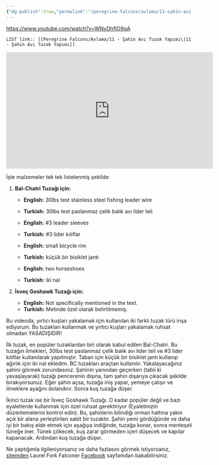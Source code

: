 ```yaml
---
{"dg-publish":true,"permalink":"/peregrine-falcons/avlama/11-sahin-avi-tuzak-yapimi/"}
---
```


https://www.youtube.com/watch?v=WNyDhfIO9qA

`LIST link:: [[Peregrine Falcons/Avlama/11 - Şahin Avı Tuzak Yapımı\|11 - Şahin Avı Tuzak Yapımı]]
`

<iframe width="560" height="315" src="https://www.youtube.com/embed/WNyDhfIO9qA?si=ansN7JJbFxb_ovTR" title="YouTube video player" frameborder="0" allow="accelerometer; autoplay; clipboard-write; encrypted-media; gyroscope; picture-in-picture; web-share" referrerpolicy="strict-origin-when-cross-origin" allowfullscreen></iframe>

İşte malzemeler tek tek listelenmiş şekilde:

1. **Bal-Chatri Tuzağı için:**
   - **English:** 30lbs test stainless steel fishing leader wire
   - **Turkish:** 30lbs test paslanmaz çelik balık avı lider teli

   - **English:** #3 leader sleeves
   - **Turkish:** #3 lider kılıflar

   - **English:** small bicycle rim
   - **Turkish:** küçük bir bisiklet jantı

   - **English:** two horseshoes
   - **Turkish:** iki nal

2. **İsveç Goshawk Tuzağı için:**
   - **English:** Not specifically mentioned in the text.
   - **Turkish:** Metinde özel olarak belirtilmemiş.


Bu videoda, yırtıcı kuşları yakalamak için kullanılan iki farklı tuzak türü inşa ediyorum. Bu tuzakları kullanmak ve yırtıcı kuşları yakalamak ruhsat olmadan YASADIŞIDIR!

İlk tuzak, en popüler tuzaklardan biri olarak kabul edilen Bal-Chatri. Bu tuzağın ilmekleri, 30lbs test paslanmaz çelik balık avı lider teli ve #3 lider kılıflar kullanılarak yapılmıştır. Taban için küçük bir bisiklet jantı kullanıp ağırlık için iki nal ekledim. BC tuzakları araçtan kullanılır. Yakalayacağınız şahini görmek zorundasınız. Şahinin yanından geçerken (tabii ki yavaşlayarak) tuzağı pencerenin dışına, tam şahin dışarıya çıkacak şekilde bırakıyorsunuz. Eğer şahin açsa, tuzağa iniş yapar, yemeye çalışır ve ilmeklere ayağını dolandırır. Sonra kuş tuzağa düşer.

İkinci tuzak ise bir İsveç Goshawk Tuzağı. O kadar popüler değil ve bazı eyaletlerde kullanmak için özel ruhsat gerektiriyor (Eyaletinizin düzenlemelerini kontrol edin). Bu, şahinlerin bilindiği orman hattına yakın açık bir alana yerleştirilen sabit bir tuzaktır. Şahin yemi gördüğünde ve daha iyi bir bakış elde etmek için aşağıya indiğinde, tuzağa konar, sonra menteşeli tüneğe iner. Tünek çökecek, kuş zarar görmeden içeri düşecek ve kapılar kapanacak. Ardından kuş tuzağa düşer.



Ne yaptığımla ilgileniyorsanız ve daha fazlasını görmek istiyorsanız, [sitemden](https://laurelforkfalconry.com/) Laurel Fork Falconer [Facebook](https://www.facebook.com/p/Laurel-Fork-Falconer-100057665121922/) sayfamdan bakabilirsiniz.